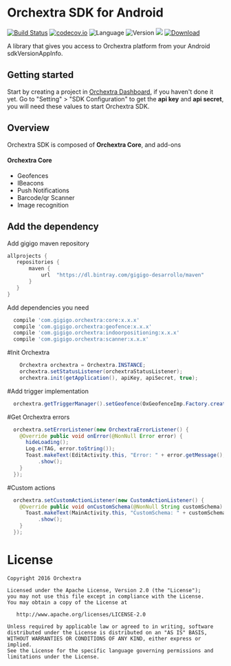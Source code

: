# Orchextra SDK for Android
[![Build Status](https://travis-ci.org/Orchextra/orchextra-android-sdk.svg?branch=ocm_integration)](https://travis-ci.org/Orchextra/orchextra-android-sdk)
[![codecov.io](https://codecov.io/github/Orchextra/orchextra-android-sdk/coverage.svg?branch=master)](https://codecov.io/github/Orchextra/orchextra-android-sdk)
![Language](https://img.shields.io/badge/Language-Android-brightgreen.svg)
![Version](https://img.shields.io/badge/Version-4.1.0RC-blue.svg)
 ![](https://img.shields.io/badge/Min%20SDK-18-green.svg)
 [ ![Download](https://api.bintray.com/packages/gigigo-desarrollo/maven/com.gigigo.orchextra%3Acore/images/download.svg) ](https://bintray.com/gigigo-desarrollo/maven/com.gigigo.orchextra%3Acore/_latestVersion)

A library that gives you access to Orchextra platform from your Android sdkVersionAppInfo.

## Getting started
Start by creating a project in [Orchextra Dashboard](https://dashboard.orchextra.io/start/login), if you haven't done it yet. Go to "Setting" > "SDK Configuration" to get the **api key** and **api secret**, you will need these values to start Orchextra SDK.

## Overview
Orchextra SDK is composed of **Orchextra Core**, and add-ons

#### Orchextra Core
- Geofences
- IBeacons
- Push Notifications
- Barcode/qr Scanner
- Image recognition

## Add the dependency

Add gigigo maven repository 

```groovy
allprojects {
   repositories {
       maven {
           url  "https://dl.bintray.com/gigigo-desarrollo/maven" 
       }
   }
}
```

Add dependencies you need

```groovy
  compile 'com.gigigo.orchextra:core:x.x.x'
  compile 'com.gigigo.orchextra:geofence:x.x.x'
  compile 'com.gigigo.orchextra:indoorpositioning:x.x.x'
  compile 'com.gigigo.orchextra:scanner:x.x.x'
```

#Init Orchextra
```java
    Orchextra orchextra = Orchextra.INSTANCE;
    orchextra.setStatusListener(orchextraStatusListener);
    orchextra.init(getApplication(), apiKey, apiSecret, true);
```

#Add trigger implementation
```java
  orchextra.getTriggerManager().setGeofence(OxGeofenceImp.Factory.create(getApplication()));
```

#Get Orchextra errors
```java
  orchextra.setErrorListener(new OrchextraErrorListener() {
    @Override public void onError(@NonNull Error error) {
      hideLoading();
      Log.e(TAG, error.toString());
      Toast.makeText(EditActivity.this, "Error: " + error.getMessage(), Toast.LENGTH_SHORT)
          .show();
    }
  });
```

#Custom actions
```java
  orchextra.setCustomActionListener(new CustomActionListener() {
    @Override public void onCustomSchema(@NonNull String customSchema) {
      Toast.makeText(MainActivity.this, "CustomSchema: " + customSchema, Toast.LENGTH_LONG)
          .show();
    }
  });
```

License
=======

    Copyright 2016 Orchextra

    Licensed under the Apache License, Version 2.0 (the "License");
    you may not use this file except in compliance with the License.
    You may obtain a copy of the License at

       http://www.apache.org/licenses/LICENSE-2.0

    Unless required by applicable law or agreed to in writing, software
    distributed under the License is distributed on an "AS IS" BASIS,
    WITHOUT WARRANTIES OR CONDITIONS OF ANY KIND, either express or implied.
    See the License for the specific language governing permissions and
    limitations under the License.


